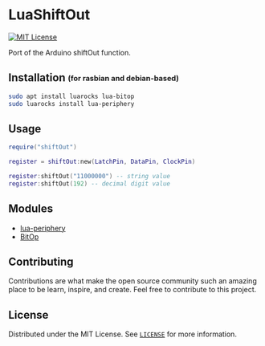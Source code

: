 # LuaShiftOut

[![MIT License](https://img.shields.io/github/license/serega404/LuaShiftOut)](https://github.com/serega404/LuaShiftOut/blob/main/LICENSE)

Port of the Arduino shiftOut function.

## Installation <sub><sup>(for rasbian and debian-based)</sup></sub>

``` bash
sudo apt install luarocks lua-bitop
sudo luarocks install lua-periphery
```

## Usage

``` lua
require("shiftOut")

register = shiftOut:new(LatchPin, DataPin, ClockPin)

register:shiftOut("11000000") -- string value
register:shiftOut(192) -- decimal digit value
```

## Modules

* [lua-periphery](https://github.com/vsergeev/lua-periphery)
* [BitOp](http://bitop.luajit.org/)

## Contributing

Contributions are what make the open source community such an amazing place to be learn, inspire, and create. Feel free to contribute to this project.

## License

Distributed under the MIT License. See [`LICENSE`](./LICENSE) for more information.
